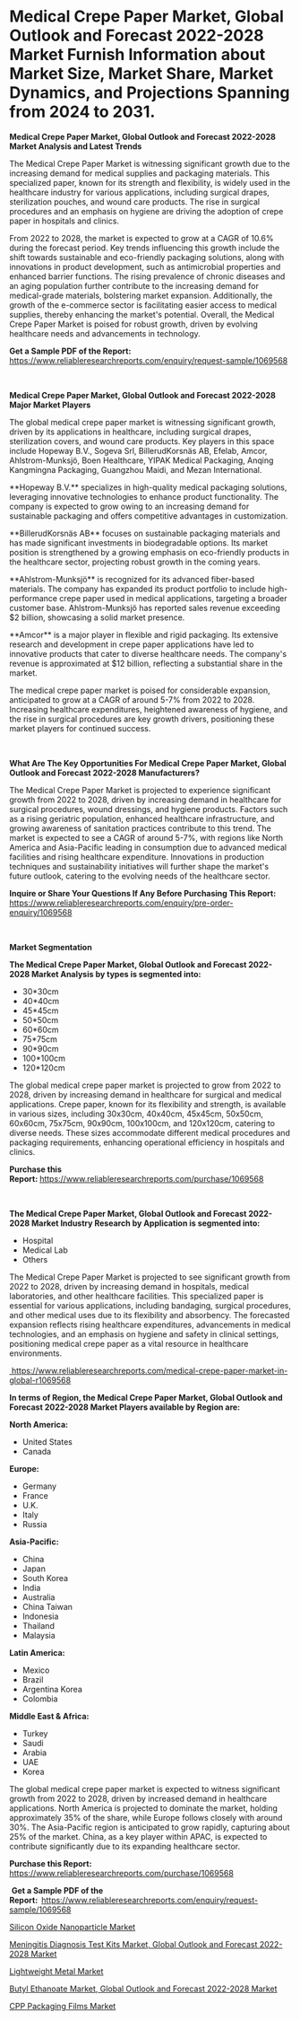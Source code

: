 <p><h1>Medical Crepe Paper Market, Global Outlook and Forecast 2022-2028 Market Furnish Information about Market Size, Market Share, Market Dynamics, and Projections Spanning from 2024 to 2031.</h1></p><p><strong>Medical Crepe Paper Market, Global Outlook and Forecast 2022-2028 Market Analysis and Latest Trends</strong></p>
<p><p>The Medical Crepe Paper Market is witnessing significant growth due to the increasing demand for medical supplies and packaging materials. This specialized paper, known for its strength and flexibility, is widely used in the healthcare industry for various applications, including surgical drapes, sterilization pouches, and wound care products. The rise in surgical procedures and an emphasis on hygiene are driving the adoption of crepe paper in hospitals and clinics.</p><p>From 2022 to 2028, the market is expected to grow at a CAGR of 10.6% during the forecast period. Key trends influencing this growth include the shift towards sustainable and eco-friendly packaging solutions, along with innovations in product development, such as antimicrobial properties and enhanced barrier functions. The rising prevalence of chronic diseases and an aging population further contribute to the increasing demand for medical-grade materials, bolstering market expansion. Additionally, the growth of the e-commerce sector is facilitating easier access to medical supplies, thereby enhancing the market's potential. Overall, the Medical Crepe Paper Market is poised for robust growth, driven by evolving healthcare needs and advancements in technology.</p></p>
<p><strong>Get a Sample PDF of the Report:&nbsp;</strong> <a href="https://www.reliableresearchreports.com/enquiry/request-sample/1069568">https://www.reliableresearchreports.com/enquiry/request-sample/1069568</a></p>
<p>&nbsp;</p>
<p><strong>Medical Crepe Paper Market, Global Outlook and Forecast 2022-2028 Major Market Players</strong></p>
<p><p>The global medical crepe paper market is witnessing significant growth, driven by its applications in healthcare, including surgical drapes, sterilization covers, and wound care products. Key players in this space include Hopeway B.V., Sogeva Srl, BillerudKorsnäs AB, Efelab, Amcor, Ahlstrom-Munksjö, Boen Healthcare, YIPAK Medical Packaging, Anqing Kangmingna Packaging, Guangzhou Maidi, and Mezan International.</p><p>**Hopeway B.V.** specializes in high-quality medical packaging solutions, leveraging innovative technologies to enhance product functionality. The company is expected to grow owing to an increasing demand for sustainable packaging and offers competitive advantages in customization.</p><p>**BillerudKorsnäs AB** focuses on sustainable packaging materials and has made significant investments in biodegradable options. Its market position is strengthened by a growing emphasis on eco-friendly products in the healthcare sector, projecting robust growth in the coming years.</p><p>**Ahlstrom-Munksjö** is recognized for its advanced fiber-based materials. The company has expanded its product portfolio to include high-performance crepe paper used in medical applications, targeting a broader customer base. Ahlstrom-Munksjö has reported sales revenue exceeding $2 billion, showcasing a solid market presence.</p><p>**Amcor** is a major player in flexible and rigid packaging. Its extensive research and development in crepe paper applications have led to innovative products that cater to diverse healthcare needs. The company's revenue is approximated at $12 billion, reflecting a substantial share in the market.</p><p>The medical crepe paper market is poised for considerable expansion, anticipated to grow at a CAGR of around 5-7% from 2022 to 2028. Increasing healthcare expenditures, heightened awareness of hygiene, and the rise in surgical procedures are key growth drivers, positioning these market players for continued success.</p></p>
<p>&nbsp;</p>
<p><strong>What Are The Key Opportunities For Medical Crepe Paper Market, Global Outlook and Forecast 2022-2028 Manufacturers?</strong></p>
<p><p>The Medical Crepe Paper Market is projected to experience significant growth from 2022 to 2028, driven by increasing demand in healthcare for surgical procedures, wound dressings, and hygiene products. Factors such as a rising geriatric population, enhanced healthcare infrastructure, and growing awareness of sanitation practices contribute to this trend. The market is expected to see a CAGR of around 5-7%, with regions like North America and Asia-Pacific leading in consumption due to advanced medical facilities and rising healthcare expenditure. Innovations in production techniques and sustainability initiatives will further shape the market's future outlook, catering to the evolving needs of the healthcare sector.</p></p>
<p><strong>Inquire or Share Your Questions If Any Before Purchasing This Report:</strong> <a href="https://www.reliableresearchreports.com/enquiry/pre-order-enquiry/1069568">https://www.reliableresearchreports.com/enquiry/pre-order-enquiry/1069568</a></p>
<p>&nbsp;</p>
<p><strong>Market Segmentation</strong></p>
<p><strong>The Medical Crepe Paper Market, Global Outlook and Forecast 2022-2028 Market Analysis by types is segmented into:</strong></p>
<p><ul><li>30*30cm</li><li>40*40cm</li><li>45*45cm</li><li>50*50cm</li><li>60*60cm</li><li>75*75cm</li><li>90*90cm</li><li>100*100cm</li><li>120*120cm</li></ul></p>
<p><p>The global medical crepe paper market is projected to grow from 2022 to 2028, driven by increasing demand in healthcare for surgical and medical applications. Crepe paper, known for its flexibility and strength, is available in various sizes, including 30x30cm, 40x40cm, 45x45cm, 50x50cm, 60x60cm, 75x75cm, 90x90cm, 100x100cm, and 120x120cm, catering to diverse needs. These sizes accommodate different medical procedures and packaging requirements, enhancing operational efficiency in hospitals and clinics.</p></p>
<p><strong>Purchase this Report:&nbsp;</strong><a href="https://www.reliableresearchreports.com/purchase/1069568">https://www.reliableresearchreports.com/purchase/1069568</a></p>
<p>&nbsp;</p>
<p><strong>The Medical Crepe Paper Market, Global Outlook and Forecast 2022-2028 Market Industry Research by Application is segmented into:</strong></p>
<p><ul><li>Hospital</li><li>Medical Lab</li><li>Others</li></ul></p>
<p><p>The Medical Crepe Paper Market is projected to see significant growth from 2022 to 2028, driven by increasing demand in hospitals, medical laboratories, and other healthcare facilities. This specialized paper is essential for various applications, including bandaging, surgical procedures, and other medical uses due to its flexibility and absorbency. The forecasted expansion reflects rising healthcare expenditures, advancements in medical technologies, and an emphasis on hygiene and safety in clinical settings, positioning medical crepe paper as a vital resource in healthcare environments.</p></p>
<p><a href="https://www.reliableresearchreports.com/medical-crepe-paper-market-in-global-r1069568">&nbsp;https://www.reliableresearchreports.com/medical-crepe-paper-market-in-global-r1069568</a></p>
<p><strong>In terms of Region, the Medical Crepe Paper Market, Global Outlook and Forecast 2022-2028 Market Players available by Region are:</strong></p>
<p>
    <p> <strong> North America: </strong>
        <ul>
            <li>United States</li>
            <li>Canada</li>
        </ul>
        </p> 
    <p> <strong> Europe: </strong>
        <ul>
            <li>Germany</li>
            <li>France</li>
            <li>U.K.</li>
            <li>Italy</li>
            <li>Russia</li>
        </ul>
        </p> 
    <p> <strong> Asia-Pacific: </strong>
        <ul>
            <li>China</li>
            <li>Japan</li>
            <li>South Korea</li>
            <li>India</li>
            <li>Australia</li>
            <li>China Taiwan</li>
            <li>Indonesia</li>
            <li>Thailand</li>
            <li>Malaysia</li>
        </ul>
        </p> 
    <p> <strong> Latin America: </strong>
        <ul>
            <li>Mexico</li>
            <li>Brazil</li>
            <li>Argentina Korea</li>
            <li>Colombia</li>
        </ul>
        </p> 
    <p> <strong> Middle East & Africa: </strong>
        <ul>
            <li>Turkey</li>
            <li>Saudi</li>
            <li>Arabia</li>
            <li>UAE</li>
            <li>Korea</li>
        </ul>
    </p>
    </p>
<p><p>The global medical crepe paper market is expected to witness significant growth from 2022 to 2028, driven by increased demand in healthcare applications. North America is projected to dominate the market, holding approximately 35% of the share, while Europe follows closely with around 30%. The Asia-Pacific region is anticipated to grow rapidly, capturing about 25% of the market. China, as a key player within APAC, is expected to contribute significantly due to its expanding healthcare sector.</p></p>
<p><strong>Purchase this Report: </strong><a href="https://www.reliableresearchreports.com/purchase/1069568">https://www.reliableresearchreports.com/purchase/1069568</a></p>
<p>&nbsp;<strong>Get a Sample PDF of the Report:&nbsp;&nbsp;</strong><a href="https://www.reliableresearchreports.com/enquiry/request-sample/1069568">https://www.reliableresearchreports.com/enquiry/request-sample/1069568</a></p>
<p><strong></strong></p>
<p><p><a href="https://medium.com/@penelope.lee568/the-global-silicon-oxide-nanoparticle-market-is-at-the-forefront-of-innovation-driving-rapid-99b8283e2043">Silicon Oxide Nanoparticle Market</a></p><p><a href="https://github.com/FlorianWolf90/Market-Research-Report-List-1/blob/main/meningitis-diagnosis-test-kits-market-global-outlook-and-forecast-2022-2028-market.md">Meningitis Diagnosis Test Kits Market, Global Outlook and Forecast 2022-2028 Market</a></p><p><a href="https://medium.com/@penelope.lee568/this-report-on-lightweight-metal-market-is-a-comprehensive-analysis-of-market-shares-strategies-869ec446fa4f">Lightweight Metal Market</a></p><p><a href="https://github.com/NargisHussain75/Market-Research-Report-List-1/blob/main/butyl-ethanoate-market-global-outlook-and-forecast-2022-2028-market.md">Butyl Ethanoate Market, Global Outlook and Forecast 2022-2028 Market</a></p><p><a href="https://issuu.com/reportprime-2/docs/cpp-packaging-films-market-size-203_0cd62f4c8fda26">CPP Packaging Films Market</a></p></p>